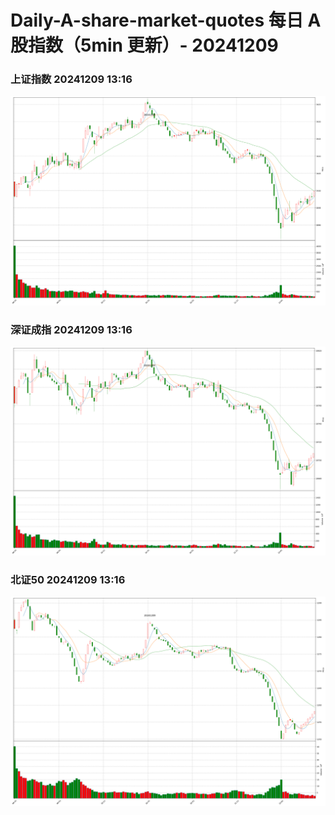 
# Daily-A-share-market-quotes 每日 A 股指数（5min 更新）- 20241209

### 上证指数 20241209 13:16
![](./fig/2024/12/20241209-sh000001.png)

### 深证成指 20241209 13:16
![](./fig/2024/12/20241209-sz399001.png)

### 北证50 20241209 13:16
![](./fig/2024/12/20241209-bj899050.png)
